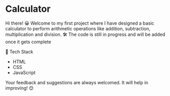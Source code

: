 # Calculator

Hi there! 😀
Welcome to my first project where I have designed a basic calculator to perform arithmetic operations like addition, subtraction, multiplication and division.
🛠️ The code is still in progress and will be added once it gets complete

🚀 Tech Stack
- HTML
- CSS
- JavaScript

Your feedback and suggestions are always welcomed. It will help in improving! 😊
